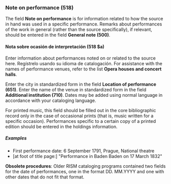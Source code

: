 ### Note on performance (518)

The field **Note on performance** is for information related to how the source in hand was used in a specific performance. Remarks about performances of the work in general (rather than the source specifically), if relevant, should be entered in the field **General note (500)**.

#### Nota sobre ocasión de interpretación (518 $a)

Enter information about performances noted on or related to the source here. Regístrelo usando su idioma de catalogación. For assistance with the names of performance venues, refer to the list **Opera houses and concert halls**.

Enter the city in standardized form in the field **Location of performance (651)**. Enter the name of the venue in standardized form in the field **Additional institution (710)**. Dates may be added using normal language in accordance with your cataloging language.

For printed music, this field should be filled out in the core bibliographic record only in the case of occasional prints (that is, music written for a specific occasion). Performances specific to a certain copy of a printed edition should be entered in the holdings information.

##### Examples

- First performance date: 6 September 1791, Prague, National theatre
- [at foot of title page:] "Performance in Baden Baden on 17 March 1832"

**Obsolete procedures**: Older RISM cataloging programs contained two fields for the date of performances, one in the format DD. MM.YYYY and one with other dates that do not fit that format. 
